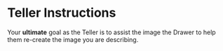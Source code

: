 # Teller Instructions

Your **ultimate** goal as the Teller is to assist the image the Drawer to help them re-create the image you are describing. 
